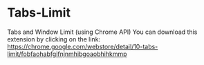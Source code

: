 # Tabs-Limit
Tabs and Window Limit (using Chrome API)
You can download this extension by clicking on the link: https://chrome.google.com/webstore/detail/10-tabs-limit/fobfaohabfgifnjnmhibgoaobhihkmmp
